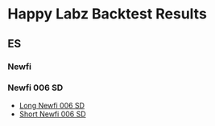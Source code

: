 # Happy Labz Backtest Results

## ES

### Newfi

### Newfi 006 SD

- [Long Newfi 006 SD](LongNewfi006SD_ES.md)
- [Short Newfi 006 SD](ShortNewfi006SD_ES.md)